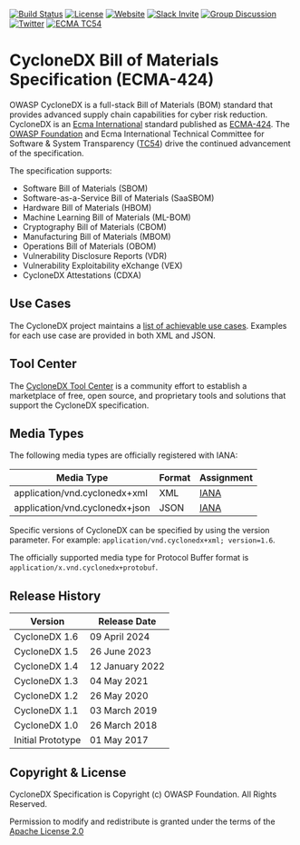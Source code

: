 [![Build Status](https://github.com/CycloneDX/specification/workflows/CI%20Build/badge.svg)](https://github.com/CycloneDX/specification/actions?workflow=CI+Build)
[![License][license-image]][license-url]
[![Website](https://img.shields.io/badge/https://-cyclonedx.org-blue.svg)](https://cyclonedx.org/)
[![Slack Invite](https://img.shields.io/badge/Slack-Join-blue?logo=slack&labelColor=393939)](https://cyclonedx.org/slack/invite)
[![Group Discussion](https://img.shields.io/badge/discussion-groups.io-blue.svg)](https://groups.io/g/CycloneDX)
[![Twitter](https://img.shields.io/twitter/url/http/shields.io.svg?style=social&label=Follow)](https://twitter.com/CycloneDX_Spec)
[![ECMA TC54](https://img.shields.io/badge/ECMA-TC54-FC7C00?labelColor=404040)](https://tc54.org)


# CycloneDX Bill of Materials Specification (ECMA-424)
OWASP CycloneDX is a full-stack Bill of Materials (BOM) standard that provides advanced supply chain capabilities for 
cyber risk reduction. CycloneDX is an [Ecma International](https://ecma-international.org/) standard published as 
[ECMA-424](https://ecma-international.org/publications-and-standards/standards/ecma-424/). 
The [OWASP Foundation](https://owasp.org/) and Ecma International Technical Committee for Software & System Transparency 
([TC54](https://tc54.org/)) drive the continued advancement of the specification.

The specification supports:
* Software Bill of Materials (SBOM)
* Software-as-a-Service Bill of Materials (SaaSBOM)
* Hardware Bill of Materials (HBOM)
* Machine Learning Bill of Materials (ML-BOM)
* Cryptography Bill of Materials (CBOM)
* Manufacturing Bill of Materials (MBOM)
* Operations Bill of Materials (OBOM)
* Vulnerability Disclosure Reports (VDR)
* Vulnerability Exploitability eXchange (VEX)
* CycloneDX Attestations (CDXA)

## Use Cases
The CycloneDX project maintains a [list of achievable use cases](https://cyclonedx.org/use-cases/). Examples for each
use case are provided in both XML and JSON.


## Tool Center
The [CycloneDX Tool Center](https://cyclonedx.org/tool-center/) is a community effort to establish a marketplace of 
free, open source, and proprietary tools and solutions that support the CycloneDX specification. 


## Media Types

The following media types are officially registered with IANA:

| Media Type | Format | Assignment |
| ------- | --------- | --------- |
| application/vnd.cyclonedx+xml | XML | [IANA](https://www.iana.org/assignments/media-types/application/vnd.cyclonedx+xml) |
| application/vnd.cyclonedx+json | JSON | [IANA](https://www.iana.org/assignments/media-types/application/vnd.cyclonedx+json) |

Specific versions of CycloneDX can be specified by using the version parameter. For example: `application/vnd.cyclonedx+xml; version=1.6`.

The officially supported media type for Protocol Buffer format is `application/x.vnd.cyclonedx+protobuf`.


## Release History

| Version           | Release Date    |
|-------------------|-----------------|
| CycloneDX 1.6     | 09 April 2024   |
| CycloneDX 1.5     | 26 June 2023    |
| CycloneDX 1.4     | 12 January 2022 |
| CycloneDX 1.3     | 04 May 2021     |
| CycloneDX 1.2     | 26 May 2020     |
| CycloneDX 1.1     | 03 March 2019   |
| CycloneDX 1.0     | 26 March 2018   |
| Initial Prototype | 01 May 2017     |


## Copyright & License

CycloneDX Specification is Copyright (c) OWASP Foundation. All Rights Reserved.

Permission to modify and redistribute is granted under the terms of the [Apache License 2.0][license-url]

[license-image]: https://img.shields.io/badge/license-apache%20v2-brightgreen.svg
[license-url]: https://github.com/CycloneDX/specification/blob/master/LICENSE
